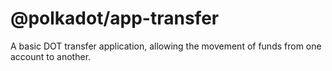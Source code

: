# @polkadot/app-transfer

A basic DOT transfer application, allowing the movement of funds from one account to another.

